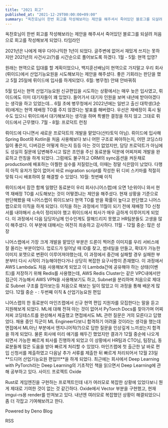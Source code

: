 ```yaml
---
title: "2021 회고"
published_at: "2021-12-29T00:00:00+09:00"
summary: "옥찬호님이 한번 회고를 작성해보라는 제안을 해주셔서 죽어있던 블로그를 되살려 처음으로 회고를 작성해보게 되었다."
---
```


옥찬호님이 한번 회고를 작성해보라는 제안을 해주셔서 죽어있던 블로그를 되살려 처음으로 회고를 작성해보게 되었다.
타임라인

2021년은 나에게 매우 다이나믹한 1년이 되었다. 글주변에 없어서 재밌게 쓰지는 못하지만 2021년의 사건사고(?)를 시간순으로 풀어보도록 하겠다.
1월 - 5월: 현역 입영?

원래는 현역으로 입대를 할 계획이었으나, 백지훈선배님이 현역으로 가지말고 우리 회사(뤼이드)에서 산업기능요원을 시도해보자는 제안을 해주셨다. 좋은 기회라는 판단을 했고 5월 25일에 뤼이드에 입사를 하게되었다.
6월: 병무청) 안돼 안바꿔줘

5월 입사는 현역 산업기능요원 신규편입을 시도하는 상황에서는 매우 늦은 입사였고, 뤼이드에도 이미 대기자들이 꽤 있었다. 들어가서 대기자 인원을 보며 내년에 받아야겠다는 생각을 하고 있었는데... 6월 초에 병무청에서 2022년에는 일반고 출신 대학생(3순위)에게는 현역 재배정 TO를 주지 않겠다는 발표를 해버렸다. 우선은 재배정이 혹시 될 수도 있으니 뤼이드에서 대기해보자는 생각을 하며 특별한 결정을 하지 않고 그대로 뤼이드에서 근무했다.
7월 - 8월: 프로덕트 런칭

뤼이드에 다니면서 새로운 프로덕트의 개발을 맡았다(산타토익 아님). 뤼이드에 입사해 Spring Boot와 Kotlin을 처음 사용해보다 보니 어떤 구조로 짜야하는지, 어떤 코딩스타일이 좋은지, 디버깅은 어떻게 하는지 등등 아는 것이 없었지만, 담당 프로덕트가 아님에도 성실히 질문에 답변해주시고 많은 조언을 주신 동료분들 덕분에 어찌저찌 개발을 완료하고 런칭을 하게 되었다. 그럼에도 불구하고 ORM의 sync옵션을 켜둔채로 production에 배포하는 아찔한 실수를 저질렀는데, 이때는 정말 식은땀이 났었다. 다행히 아직 유저가 많이 없어서 바로 migration script를 작성한 뒤 디비 스키마를 적절히 맞춰 다시 배포하여 잘 해결할 수 있었다.
10월: 첫번째 이직

뤼이드에서 잠깐 함께 일했던 동료분이 우리 회사(니어스랩)에 오면 1순위이니 와서 현역 재배정 TO를 시도해보는 것이 어떻겠냐는 제안을 해주셨다. 현재 상황을 기준으로 판단해봤을 때 니어스랩이 뤼이드보다 현역 TO를 받을 확률이 높다고 판단했고 니어스랩으로의 이직을 하게 되었다. 이직을 하는 과정에서 11월이 되기 전에 재배정 TO 신청서를 내야해서 소속이 정리되야 했고 뤼이드에서 퇴사가 매우 급하게 이루어지게 되었다. 이 과정에서 다음 담당자님께 인수인계도 잘해드리지 못했고 HR팀분들도 고생을 많이 해주셨다. 이 부분에 대해서는 여전히 죄송하고 감사하다.
11월 - 12월 중순: 많은 성장

니어스랩에서 가장 크게 개발을 맡았던 부분은 드론이 찍어준 이미지를 우리 서비스에 잘 올리는 부분이었다. 업로드가 일어날 때 ID를 찾고, 썸네일을 만들고, 확대가 가능한 이미지 포맷으로 변환이 이루어져야했는데, 이 과정에서 중간에 실패할 경우 실패한 부분부터 다시 시작이 가능해야한다거나 상당히 복잡한 요구사항이 존재했다. 이 과정에서 AWS Lambda도 처음 사용해보게 되었고 이 Lambda간에 공유해야 하는 상태(이벤트)를 저장하기 위해 Redis를 사용했는데, AWS Redis Cluster는 같은 VPC내에서만 접근이 가능해서 AWS VPN을 사용해보기도 하고, Subnet을 분리하며 처음으로 제대로 Subnet 구조를 잡아보는등 처음으로 해보는 일이 많았고 이 과정을 통해 배운게 많았다.
12월 중순 - : 두번째 이직 & 산업기능요원 편입

니어스랩의 한 동료분이 마인즈랩에서 신규 현역 편입 지원자를 모집한다는 말을 듣고 지원해보게 되었다. ML에 대해 전혀 아는 것이 없어서 PyTorch Docs를 찾아가며 어찌저찌 코딩테스트를 완성해서 제출했고 면접에서도 ML 관련 질문은 거의 모른다고 답했었다. 채용 중인 직군이 ML Engineer다보니 합격하기 어려울 것이라는 생각을 했는데 면접에서 ML아닌 부분에서 엔지니어적(?)으로 답한 질문을 인상깊게 느끼셨는지 합격을 하게 되었다. 물론 회사에 미리 얘기를 해두긴 했었지만 결과가 12월 중순에 나오게 되면서 가능한 빠르게 퇴사를 진행하게 되었고 이 상황에서 HR팀과 CTO님, 팀장님, 동료분들께 많은 도움을 받아 빠르게 처리할 수 있었다. 마인즈랩에 첫 출근한 날 바로 편입 신청서를 제출하였고 다음날 추가 서류를 제출한 뒤 빠르게 처리되어서 12월 23일 **드디어 산업기능요원 편입!!!**을 하게 되었다. 최근에는 회사에서 Deep Learning with PyTorch라는 Deep Learning의 기초적인 책을 읽으면서 Deep Learning에 관해 공부하고 있다.
사이드 프로젝트
Oxide

Rust로 게임엔진을 구현하는 프로젝트인데 내가 여러모로 복잡한 상황에 있었다보니 뭔게 제대로 기여한 것이 없는 것 같긴하다. Oxide에서 Vector 부분을 구현했고, 현재 imgui-rs용 render를 만져보고 있다. 내년엔 여러모로 복잡했던 상황이 해결되었으니 좀 더 각잡고 기여해보려고 한다.

Powered by Deno Blog

RSS
